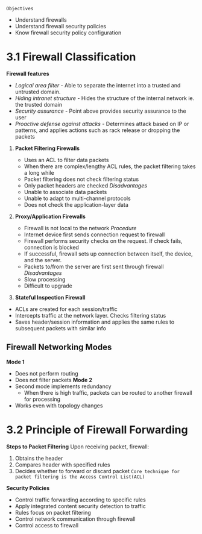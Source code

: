 `Objectives`
- Understand firewalls
- Understand firewall security policies
- Know firewall security policy configuration
# 3.1 Firewall Classification
**Firewall features**
- *Logical area filter* - Able to separate the internet into a trusted and untrusted domain.
- *Hiding intranet structure* - Hides the structure of the internal network ie. the trusted domain
- *Security assurance* - Point above provides security assurance to the user
- *Proactive defense against attacks* - Determines attack based on IP or patterns, and applies actions such as rack release or dropping the packets

1. **Packet Filtering Firewalls**
	- Uses an ACL to filter data packets
	- When there are complex/lengthy ACL rules, the packet filtering takes a long while
	- Packet filtering does not check filtering status
	- Only packet headers are checked
	*Disadvantages*
	- Unable to associate data packets
	- Unable to adapt to multi-channel protocols
	- Does not check the application-layer data

2. **Proxy/Application Firewalls**
	- Firewall is not local to the network
	*Procedure*
	- Internet device first sends connection request to firewall
	- Firewall performs security checks on the request. If check fails, connection is blocked
	- If successful, firewall sets up connection between itself, the device, and the server.
	- Packets to/from the server are first sent through firewall
	*Disadvantages*
	- Slow processing
	- Difficult to upgrade

1. **Stateful Inspection Firewall**
- ACLs are created for each session/traffic
- Intercepts traffic at the network layer. Checks filtering status
- Saves header/session information and applies the same rules to subsequent packets with similar info
## Firewall Networking Modes
**Mode 1**
- Does not perform routing
- Does not filter packets
**Mode 2**
- Second mode implements redundancy
	- When there is high traffic, packets can be routed to another firewall for processing
- Works even with topology changes
# 3.2 Principle of Firewall Forwarding
**Steps to Packet Filtering**
Upon receiving packet, firewall:
1. Obtains the header
2. Compares header with specified rules
3. Decides whether to forward or discard packet
`Core technique for packet filtering is the Access Control List(ACL)`

**Security Policies**
- Control traffic forwarding according to specific rules
- Apply integrated content security detection to traffic
- Rules focus on packet filtering
- Control network communication through firewall
- Control access to firewall